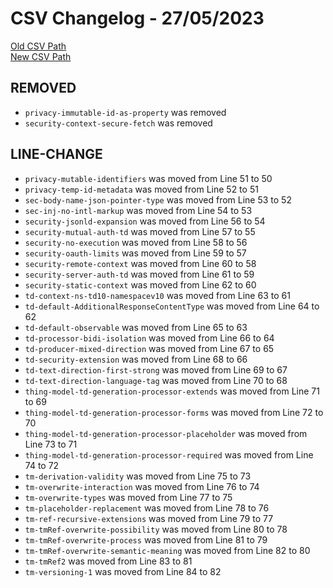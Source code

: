 
# CSV Changelog - 27/05/2023

[Old CSV Path](assertions-csv/oldManual.csv)  
[New CSV Path](assertions-csv/manual.csv)


## REMOVED

- `privacy-immutable-id-as-property` was removed
- `security-context-secure-fetch` was removed


## LINE-CHANGE

- `privacy-mutable-identifiers` was moved from Line 51 to 50
- `privacy-temp-id-metadata` was moved from Line 52 to 51
- `sec-body-name-json-pointer-type` was moved from Line 53 to 52
- `sec-inj-no-intl-markup` was moved from Line 54 to 53
- `security-jsonld-expansion` was moved from Line 56 to 54
- `security-mutual-auth-td` was moved from Line 57 to 55
- `security-no-execution` was moved from Line 58 to 56
- `security-oauth-limits` was moved from Line 59 to 57
- `security-remote-context` was moved from Line 60 to 58
- `security-server-auth-td` was moved from Line 61 to 59
- `security-static-context` was moved from Line 62 to 60
- `td-context-ns-td10-namespacev10` was moved from Line 63 to 61
- `td-default-AdditionalResponseContentType` was moved from Line 64 to 62
- `td-default-observable` was moved from Line 65 to 63
- `td-processor-bidi-isolation` was moved from Line 66 to 64
- `td-producer-mixed-direction` was moved from Line 67 to 65
- `td-security-extension` was moved from Line 68 to 66
- `td-text-direction-first-strong` was moved from Line 69 to 67
- `td-text-direction-language-tag` was moved from Line 70 to 68
- `thing-model-td-generation-processor-extends` was moved from Line 71 to 69
- `thing-model-td-generation-processor-forms` was moved from Line 72 to 70
- `thing-model-td-generation-processor-placeholder` was moved from Line 73 to 71
- `thing-model-td-generation-processor-required` was moved from Line 74 to 72
- `tm-derivation-validity` was moved from Line 75 to 73
- `tm-overwrite-interaction` was moved from Line 76 to 74
- `tm-overwrite-types` was moved from Line 77 to 75
- `tm-placeholder-replacement` was moved from Line 78 to 76
- `tm-ref-recursive-extensions` was moved from Line 79 to 77
- `tm-tmRef-overwrite-possibility` was moved from Line 80 to 78
- `tm-tmRef-overwrite-process` was moved from Line 81 to 79
- `tm-tmRef-overwrite-semantic-meaning` was moved from Line 82 to 80
- `tm-tmRef2` was moved from Line 83 to 81
- `tm-versioning-1` was moved from Line 84 to 82
